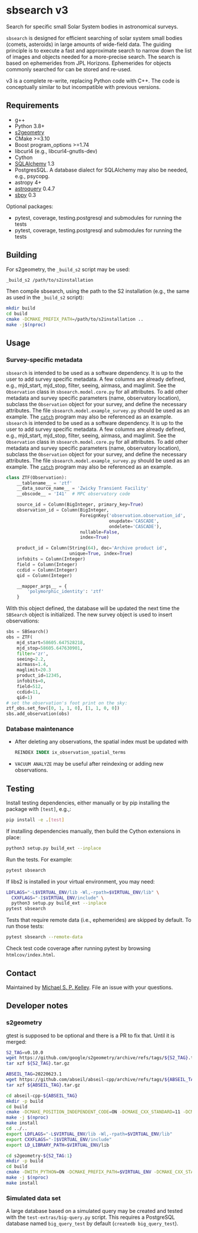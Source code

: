 # sbsearch v3

Search for specific small Solar System bodies in astronomical surveys.

`sbsearch` is designed for efficient searching of solar system small bodies (comets, asteroids) in large amounts of wide-field data. The guiding principle is to execute a fast and approximate search to narrow down the list of images and objects needed for a more-precise search. The search is based on ephemerides from JPL Horizons. Ephemerides for objects commonly searched for can be stored and re-used.

v3 is a complete re-write, replacing Python code with C++. The code is conceptually similar to but incompatible with previous versions.

## Requirements

- g++
- Python 3.8+
- [s2geometry](s2geometry.io)
- CMake >=3.10
- Boost program_options >=1.74
- libcurl4 (e.g., libcurl4-gnutls-dev)
- Cython
- [SQLAlchemy](https://www.sqlalchemy.org/) 1.3
- PostgresSQL. A database dialect for SQLAlchemy may also be needed, e.g., psycopg.
- astropy 4+
- [astroquery](https://astroquery.readthedocs.io/en/latest/) 0.4.7
- [sbpy](https://github.com/NASA-Planetary-Science/sbpy) 0.3

Optional packages:

- pytest, coverage, testing.postgresql and submodules for running the tests
- pytest, coverage, testing.postgresql and submodules for running the tests

## Building

For s2geometry, the `_build_s2` script may be used:

```bash
_build_s2 /path/to/s2installation
```

Then compile sbsearch, using the path to the S2 installation (e.g., the same as used in the `_build_s2` script):

```bash
mkdir build
cd build
cmake -DCMAKE_PREFIX_PATH=/path/to/s2installation ..
make -j$(nproc)
```

## Usage

### Survey-specific metadata

`sbsearch` is intended to be used as a software dependency. It is up to the user to add survey specific metadata. A few columns are already defined, e.g., mjd_start, mjd_stop, filter, seeing, airmass, and maglimit. See the `Observation` class in `sbsearch.model.core.py` for all attributes. To add other metadata and survey specific parameters (name, observatory location), subclass the `Observation` object for your survey, and define the necessary attributes. The file `sbsearch.model.example_survey.py` should be used as an example. The [`catch`](https://github.com/Small-Bodies-Node/catch) program may also be referenced as an example.
`sbsearch` is intended to be used as a software dependency. It is up to the user to add survey specific metadata. A few columns are already defined, e.g., mjd_start, mjd_stop, filter, seeing, airmass, and maglimit. See the `Observation` class in `sbsearch.model.core.py` for all attributes. To add other metadata and survey specific parameters (name, observatory location), subclass the `Observation` object for your survey, and define the necessary attributes. The file `sbsearch.model.example_survey.py` should be used as an example. The [`catch`](https://github.com/Small-Bodies-Node/catch) program may also be referenced as an example.

```python
class ZTF(Observation):
    __tablename__ = 'ztf'
    __data_source_name__ = 'Zwicky Transient Facility'
    __obscode__ = 'I41'  # MPC observatory code

    source_id = Column(BigInteger, primary_key=True)
    observation_id = Column(BigInteger,
                            ForeignKey('observation.observation_id',
                                       onupdate='CASCADE',
                                       ondelete='CASCADE'),
                            nullable=False,
                            index=True)

    product_id = Column(String(64), doc='Archive product id',
                        unique=True, index=True)
    infobits = Column(Integer)
    field = Column(Integer)
    ccdid = Column(Integer)
    qid = Column(Integer)

    __mapper_args__ = {
        'polymorphic_identity': 'ztf'
    }
```

With this object defined, the database will be updated the next time the `SBSearch` object is initialized. The new survey object is used to insert observations:

```python
sbs = SBSearch()
obs = ZTF(
    mjd_start=58605.647528218,
    mjd_stop=58605.647630901,
    filter='zr',
    seeing=2.2,
    airmass=1.4,
    maglimit=20.3
    product_id=12345,
    infobits=0,
    field=512,
    ccdid=11,
    qid=1)
# set the observation's foot print on the sky:
ztf_obs.set_fov([0, 1, 1, 0], [1, 1, 0, 0])
sbs.add_observation(obs)
```

### Database maintenance

- After deleting any observations, the spatial index must be updated with

  ```sql
  REINDEX INDEX ix_observation_spatial_terms
  ```

- `VACUUM ANALYZE` may be useful after reindexing or adding new observations.

## Testing

Install testing dependencies, either manually or by pip installing the package
with `[test]`, e.g.,:

```bash
pip install -e .[test]
```

If installing dependencies manually, then build the Cython extensions in place:

```bash
python3 setup.py build_ext --inplace
```

Run the tests. For example:

```bash
pytest sbsearch
```

If libs2 is installed in your virtual environment, you may need:

```bash
LDFLAGS="-L$VIRTUAL_ENV/lib -Wl,-rpath=$VIRTUAL_ENV/lib" \
  CXXFLAGS="-I$VIRTUAL_ENV/include" \
  python3 setup.py build_ext --inplace
pytest sbsearch
```

Tests that require remote data (i.e., ephemerides) are skipped by default. To
run those tests:

```bash
pytest sbsearch --remote-data
```

Check test code coverage after running pytest by browsing `htmlcov/index.html`.

## Contact

Maintained by [Michael S. P. Kelley](https://github.com/mkelley). File an issue with your questions.

## Developer notes

### s2geometry

gtest is supposed to be optional and there is a PR to fix that. Until it is merged:

```bash
S2_TAG=v0.10.0
wget https://github.com/google/s2geometry/archive/refs/tags/${S2_TAG}.tar.gz
tar xzf ${S2_TAG}.tar.gz

ABSEIL_TAG=20220623.1
wget https://github.com/abseil/abseil-cpp/archive/refs/tags/${ABSEIL_TAG}.tar.gz
tar xzf ${ABSEIL_TAG}.tar.gz

cd abseil-cpp-${ABSEIL_TAG}
mkdir -p build
cd build
cmake -DCMAKE_POSITION_INDEPENDENT_CODE=ON -DCMAKE_CXX_STANDARD=11 -DCMAKE_INSTALL_PREFIX=$VIRTUAL_ENV -DABSL_ENABLE_INSTALL=ON -DABSL_PROPAGATE_CXX_STD=ON ..
make -j $(nproc)
make install
cd ../..
export LDFLAGS="-L$VIRTUAL_ENV/lib -Wl,-rpath=$VIRTUAL_ENV/lib"
export CXXFLAGS="-I$VIRTUAL_ENV/include"
export LD_LIBRARY_PATH=$VIRTUAL_ENV/lib

cd s2geometry-${S2_TAG:1}
mkdir -p build
cd build
cmake -DWITH_PYTHON=ON -DCMAKE_PREFIX_PATH=$VIRTUAL_ENV -DCMAKE_CXX_STANDARD=11 -DCMAKE_INSTALL_PREFIX=$VIRTUAL_ENV -Wno-dev ..
make -j $(nproc)
make install
```

### Simulated data set

A large database based on a simulated query may be created and tested with the `test-extras/big-query.py` script. This requires a PostgreSQL database named `big_query_test` by default (`createdb big_query_test`).
